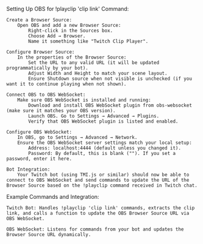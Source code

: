 Setting Up OBS for !playclip 'clip link' Command:

    Create a Browser Source:
        Open OBS and add a new Browser Source:
            Right-click in the Sources box.
            Choose Add → Browser.
            Name it something like "Twitch Clip Player".

    Configure Browser Source:
        In the properties of the Browser Source:
            Set the URL to any valid URL (it will be updated programmatically by your bot).
            Adjust Width and Height to match your scene layout.
            Ensure Shutdown source when not visible is unchecked (if you want it to continue playing when not shown).

    Connect OBS to OBS WebSocket:
        Make sure OBS WebSocket is installed and running:
            Download and install OBS WebSocket plugin from obs-websocket (make sure it matches your OBS version).
            Launch OBS. Go to Settings → Advanced → Plugins.
            Verify that OBS WebSocket plugin is listed and enabled.

    Configure OBS WebSocket:
        In OBS, go to Settings → Advanced → Network.
        Ensure the OBS WebSocket server settings match your local setup:
            Address: localhost:4444 (default unless you changed it).
            Password: By default, this is blank (""). If you set a password, enter it here.

    Bot Integration:
        Your Twitch bot (using TMI.js or similar) should now be able to connect to OBS WebSocket and send commands to update the URL of the Browser Source based on the !playclip command received in Twitch chat.

Example Commands and Integration:

    Twitch Bot: Handles !playclip 'clip link' commands, extracts the clip link, and calls a function to update the OBS Browser Source URL via OBS WebSocket.

    OBS WebSocket: Listens for commands from your bot and updates the Browser Source URL dynamically.